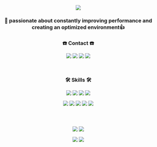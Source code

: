 
<p align="center"> 
 <img src="https://capsule-render.vercel.app/api?type=waving&color=3985ee&height=270&section=header&text=SUN%20github&fontColor=FFFFFF&fontSize=80"/>
<br>
</p>


 
<h3 align="center">👋 passionate about constantly improving performance and creating an optimized environment👍<br>
 </h3>
  
 

<h3 align="center">☎️  Contact  ☎️ </h3>
<p align="center"> 
<img src="https://img.shields.io/badge/popo9855-FFCD00?style=flat-square&logo=KakaoTalk&logoColor=white"/>
<img src="https://img.shields.io/badge/kimsunj_-E4405F?style=flat-square&logo=Instagram&logoColor=white"/>
<img src="https://img.shields.io/badge/popo9855@gmail.com-EA4335?style=flat-square&logo=Gmail&logoColor=white"/>
<img src="https://img.shields.io/badge/facebook-1877F2?style=flat-square&logo=Facebook&logoColor=white"/>
</p>
 
<br>
<h3 align="center"> 🛠  Skills  🛠 </h3>

<p align="center">
 <img src="https://img.shields.io/badge/HTML5-E34F26?style=flat-square&logo=HTML5&logoColor=white"/>
 <img src="https://img.shields.io/badge/CSS3-1572B6?style=flat-square&logo=CSS3&logoColor=white"/>
 <img src="https://img.shields.io/badge/JavaScript-F7DF1E?style=flat-square&logo=JavaScript&logoColor=white"/>
 <img src="https://img.shields.io/badge/Swift-F05138?style=flat-square&logo=Swift&logoColor=white"/>
</p>
<p align="center">
 <img src="https://img.shields.io/badge/Python-3776AB?style=flat-square&logo=Python&logoColor=white"/>
 <img src="https://img.shields.io/badge/C-A8B9CC?style=flat-square&logo=C&logoColor=white"/>
 <img src="https://img.shields.io/badge/C++-00599C?style=flat-square&logo=C%2B%2B&logoColor=white"/>
 <img src="https://img.shields.io/badge/Java-007396?style=flat-square&logo=Java&logoColor=white"/>
 <img src="https://img.shields.io/badge/GitHub-181717?style=flat-square&logo=GitHub&logoColor=white"/>
</p>

<br><br>
<p align="center">
 <img src="https://github-readme-stats.vercel.app/api?username=kikointheworld&theme=default&show_icons=true"/>
 <img src="https://github-readme-stats.vercel.app/api/top-langs/?username=kikointheworld&layout=compact"/>
 
 
</p>

<p align="center">
  <img src="http://mazassumnida.wtf/api/pastel/generate_badge?boj=kkkiko&theme=warm"/>
  <img src="http://mazandi.herokuapp.com/api?handle=kkkiko&theme=warm"/>
</p>

<!--
유용한 사이트
 https://simpleicons.org/?q=git >>>>> 로고 모양 
-->
